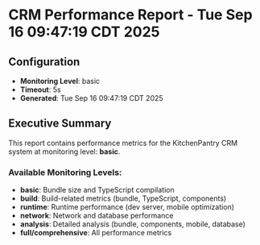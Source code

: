 # CRM Performance Report - Tue Sep 16 09:47:19 CDT 2025

## Configuration
- **Monitoring Level**: basic
- **Timeout**: 5s
- **Generated**: Tue Sep 16 09:47:19 CDT 2025

## Executive Summary
This report contains performance metrics for the KitchenPantry CRM system at monitoring level: **basic**.

### Available Monitoring Levels:
- **basic**: Bundle size and TypeScript compilation
- **build**: Build-related metrics (bundle, TypeScript, components)
- **runtime**: Runtime performance (dev server, mobile optimization)
- **network**: Network and database performance
- **analysis**: Detailed analysis (bundle, components, mobile, database)
- **full/comprehensive**: All performance metrics

